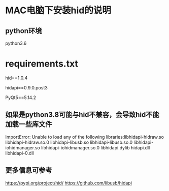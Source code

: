 

# MAC电脑下安装hid的说明

## python环境
  python3.6

# requirements.txt

  hid==1.0.4
  
  hidapi==0.9.0.post3
  
  PyQt5==5.14.2


## 如果是python3.8可能与hid不兼容，会导致hid不能加载一些库文件

  ImportError: Unable to load any of the following libraries:libhidapi-hidraw.so
  libhidapi-hidraw.so.0 libhidapi-libusb.so libhidapi-libusb.so.0 libhidapi-iohidmanager.so
  libhidapi-iohidmanager.so.0 libhidapi.dylib hidapi.dll libhidapi-0.dll

## 更多信息可参考
  https://pypi.org/project/hid/
  https://github.com/libusb/hidapi






